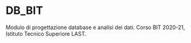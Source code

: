 # DB_BIT
Modulo di progettazione database e analisi dei dati. Corso BIT 2020-21, Istituto Tecnico Superiore LAST.
